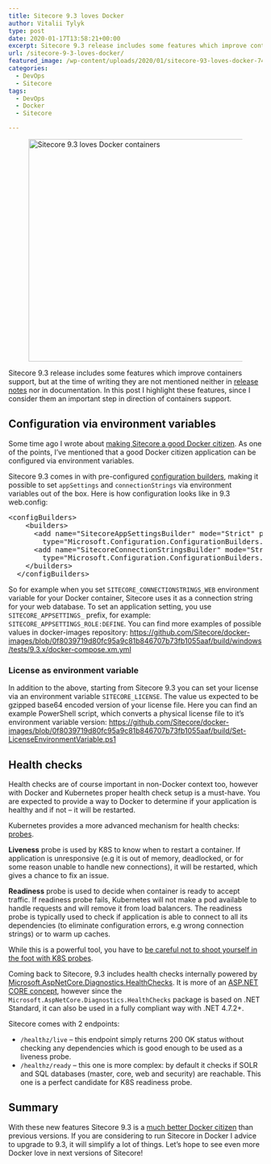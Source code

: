 ```yaml
---
title: Sitecore 9.3 loves Docker
author: Vitalii Tylyk
type: post
date: 2020-01-17T13:58:21+00:00
excerpt: Sitecore 9.3 release includes some features which improve containers support, but at the time of writing they are not mentioned neither in release notes nor in documentation. In this post I highlight these features, since I consider them an important step in direction of containers support.
url: /sitecore-9-3-loves-docker/
featured_image: /wp-content/uploads/2020/01/sitecore-93-loves-docker-740x226.png
categories:
  - DevOps
  - Sitecore
tags:
  - DevOps
  - Docker
  - Sitecore

---
```

<figure class="wp-block-image size-large"><img loading="lazy" width="1442" height="441" src="https://i0.wp.com/blog.vitaliitylyk.com/wp-content/uploads/2020/01/sitecore-93-loves-docker.png?fit=1024%2C313&ssl=1" alt="Sitecore 9.3 loves Docker containers" class="wp-image-950" srcset="https://i0.wp.com/blog.vitaliitylyk.com/wp-content/uploads/2020/01/sitecore-93-loves-docker.png?w=1442&ssl=1 1442w, https://i0.wp.com/blog.vitaliitylyk.com/wp-content/uploads/2020/01/sitecore-93-loves-docker.png?resize=300%2C92&ssl=1 300w, https://i0.wp.com/blog.vitaliitylyk.com/wp-content/uploads/2020/01/sitecore-93-loves-docker.png?resize=1024%2C313&ssl=1 1024w, https://i0.wp.com/blog.vitaliitylyk.com/wp-content/uploads/2020/01/sitecore-93-loves-docker.png?resize=768%2C235&ssl=1 768w, https://i0.wp.com/blog.vitaliitylyk.com/wp-content/uploads/2020/01/sitecore-93-loves-docker.png?resize=740%2C226&ssl=1 740w, https://i0.wp.com/blog.vitaliitylyk.com/wp-content/uploads/2020/01/sitecore-93-loves-docker.png?resize=1440%2C441&ssl=1 1440w, https://i0.wp.com/blog.vitaliitylyk.com/wp-content/uploads/2020/01/sitecore-93-loves-docker.png?resize=1100%2C336&ssl=1 1100w" sizes="(max-width: 1100px) 100vw, 1100px" /></figure> 

Sitecore 9.3 release includes some features which improve containers support, but at the time of writing they are not mentioned neither in <a rel="noreferrer noopener" aria-label="release notes (opens in a new tab)" href="https://dev.sitecore.net/Downloads/Sitecore%20Experience%20Platform/93/Sitecore%20Experience%20Platform%2093%20Initial%20Release/Release%20Notes" target="_blank">release notes</a> nor in documentation. In this post I highlight these features, since I consider them an important step in direction of containers support.

## Configuration via environment variables

Some time ago I wrote about <a rel="noreferrer noopener" aria-label="making Sitecore a good Docker citizen (opens in a new tab)" href="https://blog.vitaliitylyk.com/making-sitecore-a-good-docker-citizen/" target="_blank">making Sitecore a good Docker citizen</a>. As one of the points, I&#8217;ve mentioned that a good Docker citizen application can be configured via environment variables.

Sitecore 9.3 comes in with pre-configured <a rel="noreferrer noopener" aria-label="configuration builders (opens in a new tab)" href="https://docs.microsoft.com/en-us/aspnet/config-builder" target="_blank">configuration builders</a>, making it possible to set `appSettings` and `connectionStrings` via environment variables out of the box. Here is how configuration looks like in 9.3 web.config:

<pre class="EnlighterJSRAW" data-enlighter-language="xml" data-enlighter-theme="" data-enlighter-highlight="" data-enlighter-linenumbers="" data-enlighter-lineoffset="" data-enlighter-title="" data-enlighter-group="">&lt;configBuilders>
    &lt;builders>
      &lt;add name="SitecoreAppSettingsBuilder" mode="Strict" prefix="SITECORE_APPSETTINGS_" stripPrefix="true"
        type="Microsoft.Configuration.ConfigurationBuilders.EnvironmentConfigBuilder, Microsoft.Configuration.ConfigurationBuilders.Environment, Version=1.0.0.0, Culture=neutral"/>
      &lt;add name="SitecoreConnectionStringsBuilder" mode="Strict" prefix="SITECORE_CONNECTIONSTRINGS_" stripPrefix="true"
        type="Microsoft.Configuration.ConfigurationBuilders.EnvironmentConfigBuilder, Microsoft.Configuration.ConfigurationBuilders.Environment, Version=1.0.0.0, Culture=neutral"/>
    &lt;/builders>
  &lt;/configBuilders></pre>

So for example when you set `SITECORE_CONNECTIONSTRINGS_WEB` environment variable for your Docker container, Sitecore uses it as a connection string for your web database. To set an application setting, you use `SITECORE_APPSETTINGS_` prefix, for example: `SITECORE_APPSETTINGS_ROLE:DEFINE`. You can find more examples of possible values in docker-images repository: <a href="https://github.com/Sitecore/docker-images/blob/0f8039719d80fc95a9c81b846707b73fb1055aaf/build/windows/tests/9.3.x/docker-compose.xm.yml" target="_blank" rel="noreferrer noopener">https://github.com/Sitecore/docker-images/blob/0f8039719d80fc95a9c81b846707b73fb1055aaf/build/windows/tests/9.3.x/docker-compose.xm.yml</a>

### License as environment variable

In addition to the above, starting from Sitecore 9.3 you can set your license via an environment variable `SITECORE_LICENSE`. The value us expected to be gzipped base64 encoded version of your license file. Here you can find an example PowerShell script, which converts a physical license file to it&#8217;s environment variable version: <a href="https://github.com/Sitecore/docker-images/blob/0f8039719d80fc95a9c81b846707b73fb1055aaf/build/Set-LicenseEnvironmentVariable.ps1" target="_blank" rel="noreferrer noopener">https://github.com/Sitecore/docker-images/blob/0f8039719d80fc95a9c81b846707b73fb1055aaf/build/Set-LicenseEnvironmentVariable.ps1</a>

## Health checks

Health checks are of course important in non-Docker context too, however with Docker and Kubernetes proper health check setup is a must-have. You are expected to provide a way to Docker to determine if your application is healthy and if not &#8211; it will be restarted.

Kubernetes provides a more advanced mechanism for health checks: <a rel="noreferrer noopener" aria-label="has a concept of probes (opens in a new tab)" href="https://kubernetes.io/docs/tasks/configure-pod-container/configure-liveness-readiness-startup-probes/" target="_blank">probes</a>.

**Liveness** probe is used by K8S to know when to restart a container. If application is unresponsive (e.g it is out of memory, deadlocked, or for some reason unable to handle new connections), it will be restarted, which gives a chance to fix an issue.

**Readiness** probe is used to decide when container is ready to accept traffic. If readiness probe fails, Kubernetes will not make a pod available to handle requests and will remove it from load balancers. The readiness probe is typically used to check if application is able to connect to all its dependencies (to eliminate configuration errors, e.g wrong connection strings) or to warm up caches.

While this is a powerful tool, you have to <a rel="noreferrer noopener" aria-label="be careful not to shoot yourself in the foot (opens in a new tab)" href="https://blog.colinbreck.com/kubernetes-liveness-and-readiness-probes-how-to-avoid-shooting-yourself-in-the-foot/" target="_blank">be careful not to shoot yourself in the foot with K8S probes</a>.

Coming back to Sitecore, 9.3 includes health checks internally powered by <a rel="noreferrer noopener" aria-label=" (opens in a new tab)" href="https://www.nuget.org/packages/Microsoft.AspNetCore.Diagnostics.HealthChecks" target="_blank">Microsoft.AspNetCore.Diagnostics.HealthChecks</a>. It is more of an <a rel="noreferrer noopener" aria-label="ASP.NET CORE concept (opens in a new tab)" href="https://docs.microsoft.com/en-us/aspnet/core/host-and-deploy/health-checks?view=aspnetcore-3.1" target="_blank">ASP.NET CORE concept</a>, however since the `Microsoft.AspNetCore.Diagnostics.HealthChecks` package is based on .NET Standard, it can also be used in a fully compliant way with .NET 4.7.2+.

Sitecore comes with 2 endpoints: 

  * `/healthz/live` &#8211; this endpoint simply returns 200 OK status without checking any dependencies which is good enough to be used as a liveness probe.
  * `/healthz/ready` &#8211; this one is more complex: by default it checks if SOLR and SQL databases (master, core, web and security) are reachable. This one is a perfect candidate for K8S readiness probe.

## Summary

With these new features Sitecore 9.3 is a <a rel="noreferrer noopener" aria-label="much better Docker citizen (opens in a new tab)" href="https://blog.vitaliitylyk.com/making-sitecore-a-good-docker-citizen/" target="_blank">much better Docker citizen</a> than previous versions. If you are considering to run Sitecore in Docker I advice to upgrade to 9.3, it will simplify a lot of things. Let&#8217;s hope to see even more Docker love in next versions of Sitecore!